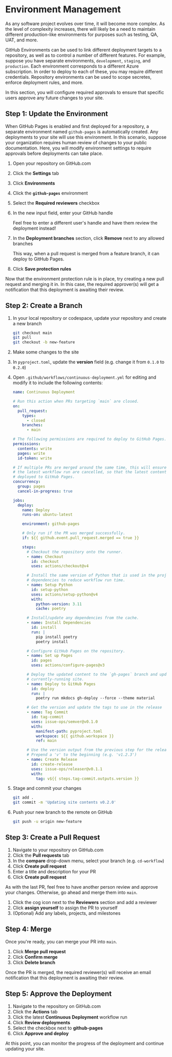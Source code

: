 # Environment Management

As any software project evolves over time, it will become more complex. As the
level of complexity increases, there will likely be a need to maintain different
production-like environments for purposes such as testing, QA, UAT, and more.

GitHub Environments can be used to link different deployment targets to a
repository, as well as to control a number of different features. For example,
suppose you have separate environments, `development`, `staging`, and
`production`. Each environment corresponds to a different Azure subscription. In
order to deploy to each of these, you may require different credentials.
Repository environments can be used to scope secretes, enforce deployment rules,
and more.

In this section, you will configure required approvals to ensure that specific
users approve any future changes to your site.

## Step 1: Update the Environment

When GitHub Pages is enabled and first deployed for a repository, a separate
environment named `github-pages` is automatically created. Any deployments to
your site will use this environment. In this scenario, suppose your organization
requires human review of changes to your public documentation. Here, you will
modify environment settings to require approvals before deployments can take
place.

1. Open your repository on GitHub.com
1. Click the **Settings** tab
1. Click **Environments**
1. Click the **`github-pages`** environment
1. Select the **Required reviewers** checkbox
1. In the new input field, enter your GitHub handle

   Feel free to enter a different user's handle and have them review the
   deployment instead!

1. In the **Deployment branches** section, click **Remove** next to any allowed
   branches

   This way, when a pull request is merged from a feature branch, it can deploy
   to GitHub Pages.

1. Click **Save protection rules**

Now that the environment protection rule is in place, try creating a new pull
request and merging it in. In this case, the required approver(s) will get a
notification that this deployment is awaiting their review.

## Step 2: Create a Branch

1. In your local repository or codespace, update your repository and create a
   new branch

   ```bash
   git checkout main
   git pull
   git checkout -b new-feature
   ```

1. Make some changes to the site
1. In `pyproject.toml`, update the **version** field (e.g. change it from
   `0.1.0` to `0.2.0`)
1. Open `.github/workflows/continuous-deployment.yml` for editing and modify it
   to include the following contents:

   ```yaml
   name: Continuous Deployment

   # Run this action when PRs targeting `main` are closed.
   on:
     pull_request:
       types:
         - closed
       branches:
         - main

   # The following permissions are required to deploy to GitHub Pages.
   permissions:
     contents: write
     pages: write
     id-token: write

   # If multiple PRs are merged around the same time, this will ensure all but
   # the latest workflow run are cancelled, so that the latest content is
   # deployed to GitHub Pages.
   concurrency:
     group: pages
     cancel-in-progress: true

   jobs:
     deploy:
       name: Deploy
       runs-on: ubuntu-latest

       environment: github-pages

       # Only run if the PR was merged successfully.
       if: ${{ github.event.pull_request.merged == true }}

       steps:
         # Checkout the repository onto the runner.
         - name: Checkout
           id: checkout
           uses: actions/checkout@v4

         # Install the same version of Python that is used in the project. Cache
         # dependencies to reduce workflow run time.
         - name: Setup Python
           id: setup-python
           uses: actions/setup-python@v4
           with:
             python-version: 3.11
             cache: poetry

         # Install/update any dependencies from the cache.
         - name: Install Dependencies
           id: install
           run: |
             pip install poetry
             poetry install

         # Configure GitHub Pages on the repository.
         - name: Set up Pages
           id: pages
           uses: actions/configure-pages@v3

         # Deploy the updated content to the `gh-pages` branch and update the
         # currently-running site.
         - name: Deploy to GitHub Pages
           id: deploy
           run: |
             poetry run mkdocs gh-deploy --force --theme material

         # Get the version and update the tags to use in the release
         - name: Tag Commit
           id: tag-commit
           uses: issue-ops/semver@v0.1.0
           with:
             manifest-path: pyproject.toml
             workspace: ${{ github.workspace }}
             ref: main

         # Use the version output from the previous step for the release
         # Prepend a 'v' to the beginning (e.g. 'v1.2.3')
         - name: Create Release
           id: create-release
           uses: issue-ops/releaser@v0.1.1
           with:
             tag: v${{ steps.tag-commit.outputs.version }}
   ```

1. Stage and commit your changes

   ```bash
   git add .
   git commit -m 'Updating site contents v0.2.0'
   ```

1. Push your new branch to the remote on GitHub

   ```bash
   git push -u origin new-feature
   ```

## Step 3: Create a Pull Request

1. Navigate to your repository on GitHub.com
1. Click the **Pull requests** tab
1. In the **compare** drop-down menu, select your branch (e.g. `cd-workflow`)
1. Click **Create pull request**
1. Enter a title and description for your PR
1. Click **Create pull request**

As with the last PR, feel free to have another person review and approve your
changes. Otherwise, go ahead and merge them into `main`.

1. Click the cog icon next to the **Reviewers** section and add a reviewer
1. Click **assign yourself** to assign the PR to yourself
1. (Optional) Add any labels, projects, and milestones

## Step 4: Merge

Once you're ready, you can merge your PR into `main`.

1. Click **Merge pull request**
1. Click **Confirm merge**
1. Click **Delete branch**

Once the PR is merged, the required reviewer(s) will receive an email
notification that this deployment is awaiting their review.

## Step 5: Approve the Deployment

1. Navigate to the repository on GitHub.com
1. Click the **Actions** tab
1. Click the latest **Continuous Deployment** workflow run
1. Click **Review deployments**
1. Select the checkbox next to **github-pages**
1. Click **Approve and deploy**

At this point, you can monitor the progress of the deployment and continue
updating your site.
